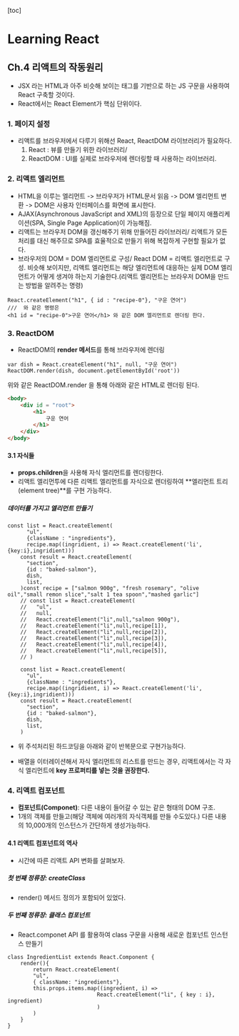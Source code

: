 [toc]
# Learning React
## Ch.4 리액트의 작동원리
- JSX 라는 HTML과 아주 비슷해 보이는 태그를 기반으로 하는 JS 구문을 사용하여 React 구축할 것이다.
- React에서는 React Element가 핵심 단위이다.

### 1. 페이지 설정

- 리액트를 브라우저에서 다루기 위해선 React, ReactDOM 라이브러리가 필요하다.
  1. React : 뷰를 만들기 위한 라이브러리/
  2. ReactDOM : UI를 실제로 브라우저에 렌더링할 때 사용하는 라이브러리.

### 2. 리액트 엘리먼트

- HTML을 이루는 엘리먼트 -> 브라우저가 HTML문서 읽음 -> DOM 엘리먼트 변환 -> DOM은 사용자 인터페이스를 화면에 표시한다.
- AJAX(Asynchronous JavaScript and XML)의 등장으로 단일 페이지 애플리케이션(SPA, Single Page Application)이 가능해짐.
- 리액트는 브라우저 DOM을 갱신해주기 위해 만들어진 라이브러리/ 리액트가 모든 처리를 대신 해주므로 SPA를 효율적으로 만들기 위해 복잡하게 구현할 필요가 없다.
- 브라우저의 DOM = DOM 엘리먼트로 구성/ React DOM = 리액트 엘리먼트로 구성. 비슷해 보이지만, 리액트 엘리먼트는 해당 엘리먼트에 대응하는 실제 DOM 엘리먼트가 어떻게 생겨야 하는지 기술한다.(리액트 엘리먼트는 브라우저 DOM을 만드는 방법을 알려주는 명령)

```react
React.createElement("h1", { id : "recipe-0"}, "구운 연어")
///  와 같은 명령은
<h1 id = "recipe-0">구운 연어</h1> 와 같은 DOM 엘리먼트로 렌더링 한다.
```

### 3. ReactDOM

- ReactDOM의 **render 메서드**를 통해 브라우저에 렌더링

```react
var dish = React.createElement("h1", null, "구운 연어")
ReactDOM.render(dish, document.getElementById('root'))
```

 위와 같은 ReactDOM.render 을 통해 아래와 같은 HTML로 렌더링 된다.

```html
<body>
    <div id = "root">
        <h1>
            구운 연어
        </h1>
    </div>
</body>
```

#### 3.1 자식들

- **props.children**을 사용해 자식 엘리먼트를 렌더링한다.
- 리액트 엘리먼투에 다른 리액트 엘리먼트를 자식으로 렌더링하여 **엘리먼트 트리(element tree)**를 구현 가능하다.

##### 데이터를 가지고 엘리먼트 만들기

```react
const list = React.createElement(
      "ul",
      {className : "ingredients"},
      recipe.map((ingridient, i) => React.createElement('li',{key:i},ingridient)))
    const result = React.createElement(
      "section",
      {id : "baked-salmon"},
      dish,
      list,
    )const recipe = ["salmon 900g", "fresh rosemary", "olive oil","small remon slice","salt 1 tea spoon","mashed garlic"]
    // const list = React.createElement(
    //   "ul",
    //   null,
    //   React.createElement("li",null,"salmon 900g"),
    //   React.createElement("li",null,recipe[1]),
    //   React.createElement("li",null,recipe[2]),
    //   React.createElement("li",null,recipe[3]),
    //   React.createElement("li",null,recipe[4]),
    //   React.createElement("li",null,recipe[5]),
    // ) 
    
    const list = React.createElement(
      "ul",
      {className : "ingredients"},
      recipe.map((ingridient, i) => React.createElement('li',{key:i},ingridient)))
    const result = React.createElement(
      "section",
      {id : "baked-salmon"},
      dish,
      list,
    )
```

- 위 주석처리된 하드코딩을 아래와 같이 반복문으로 구현가능하다.

- 배열을 이터레이션해서 자식 엘리먼트의 리스트를 만드는 경우, 리액트에서는 각 자식 엘리먼트에 **key 프로퍼티를 넣는 것을 권장한다.**

### 4. 리액트 컴포넌트

- **컴포넌트(Componet)**: 다른 내용이 들어갈 수 있는 같은 형태의 DOM 구조.
- 1개의 객체를 만들고(해당 객체에 여러개의 자식객체를 만들 수도있다.) 다른 내용의 10,000개의 인스턴스가 간단하게 생성가능하다.

#### 4.1 리액트 컴포넌트의 역사

- 시간에 따른 리액트 API 변화를 살펴보자.

##### 첫 번째 정류장: createClass

- render() 메서드 정의가 포함되어 있었다.

##### 두 번째 정류장: 클래스 컴포넌트

- React.componet API 를 활용하여 class 구문을 사용해 새로운 컴포넌트 인스턴스 만들기

```react
class IngredientList extends React.Component {
    render(){
        return React.createElement(
        "ul",
        { className: "ingredients"},
        this.props.items.map((ingredient, i) =>
                            React.createElement("li", { key : i}, ingredient)
                            )
        )
    }
}
```



